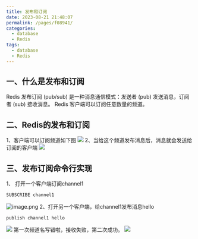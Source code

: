 ```yaml
---
title: 发布和订阅
date: 2023-08-21 21:48:07
permalink: /pages/f08941/
categories:
  - database
  - Redis
tags:
  - database
  - Redis
---
```

## 一、什么是发布和订阅
Redis 发布订阅 (pub/sub) 是一种消息通信模式：发送者 (pub) 发送消息，订阅者 (sub) 接收消息。
Redis 客户端可以订阅任意数量的频道。

## 二、Redis的发布和订阅
1、客户端可以订阅频道如下图
![](https://raw.gitmirror.com/KwFruit/basic-picture-service/note-v1.0.0//img/202308251519913.png)
2、当给这个频道发布消息后，消息就会发送给订阅的客户端
![](https://raw.gitmirror.com/KwFruit/basic-picture-service/note-v1.0.0//img/202308251520501.png)

## 三、发布订阅命令行实现
1、 打开一个客户端订阅channel1

```shell
SUBSCRIBE channel1
```
![image.png](https://raw.gitmirror.com/KwFruit/basic-picture-service/note-v1.0.0//img/202308251520494.png)
2、打开另一个客户端，给channel1发布消息hello

```shell
publish channel1 hello
```
![](https://raw.gitmirror.com/KwFruit/basic-picture-service/note-v1.0.0//img/202308251520828.png)
第一次频道名写错啦，接收失败，第二次成功。
![](https://raw.gitmirror.com/KwFruit/basic-picture-service/note-v1.0.0//img/202308251521459.png)
